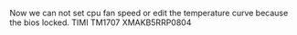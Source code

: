 Now we can not set cpu fan speed or edit the temperature curve because the bios locked.
TIMI TM1707 XMAKB5RRP0804
